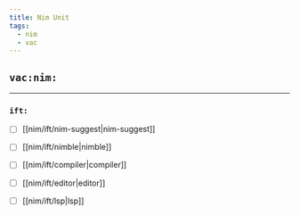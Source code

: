 ```yaml
---
title: Nim Unit
tags:
  - nim
  - vac
---
```


## `vac:nim:`
---

### `ift:`
* [ ] [[nim/ift/nim-suggest|nim-suggest]]
* [ ] [[nim/ift/nimble|nimble]]
* [ ] [[nim/ift/compiler|compiler]]
* [ ] [[nim/ift/editor|editor]]
* [ ] [[nim/ift/lsp|lsp]]

